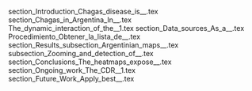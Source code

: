 section_Introduction_Chagas_disease_is__.tex
section_Chagas_in_Argentina_In__.tex
The_dynamic_interaction_of_the__1.tex
section_Data_sources_As_a__.tex
Procedimiento_Obtener_la_lista_de__.tex
section_Results_subsection_Argentinian_maps__.tex
subsection_Zooming_and_detection_of__.tex
section_Conclusions_The_heatmaps_expose__.tex
section_Ongoing_work_The_CDR__1.tex
section_Future_Work_Apply_best__.tex